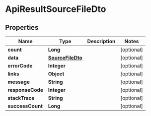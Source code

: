 
# ApiResultSourceFileDto

## Properties
Name | Type | Description | Notes
------------ | ------------- | ------------- | -------------
**count** | **Long** |  |  [optional]
**data** | [**SourceFileDto**](SourceFileDto.md) |  |  [optional]
**errorCode** | **Integer** |  |  [optional]
**links** | **Object** |  |  [optional]
**message** | **String** |  |  [optional]
**responseCode** | **Integer** |  |  [optional]
**stackTrace** | **String** |  |  [optional]
**successCount** | **Long** |  |  [optional]



